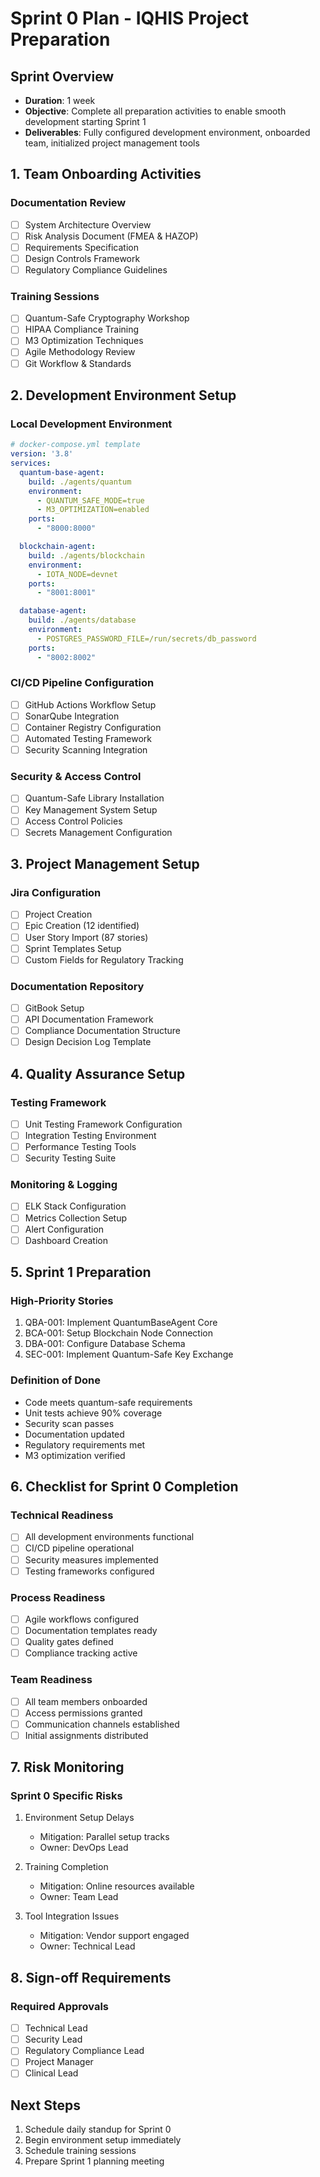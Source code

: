 # Sprint 0 Plan - IQHIS Project Preparation

## Sprint Overview
- **Duration**: 1 week
- **Objective**: Complete all preparation activities to enable smooth development starting Sprint 1
- **Deliverables**: Fully configured development environment, onboarded team, initialized project management tools

## 1. Team Onboarding Activities

### Documentation Review
- [ ] System Architecture Overview
- [ ] Risk Analysis Document (FMEA & HAZOP)
- [ ] Requirements Specification
- [ ] Design Controls Framework
- [ ] Regulatory Compliance Guidelines

### Training Sessions
- [ ] Quantum-Safe Cryptography Workshop
- [ ] HIPAA Compliance Training
- [ ] M3 Optimization Techniques
- [ ] Agile Methodology Review
- [ ] Git Workflow & Standards

## 2. Development Environment Setup

### Local Development Environment
```yaml
# docker-compose.yml template
version: '3.8'
services:
  quantum-base-agent:
    build: ./agents/quantum
    environment:
      - QUANTUM_SAFE_MODE=true
      - M3_OPTIMIZATION=enabled
    ports:
      - "8000:8000"

  blockchain-agent:
    build: ./agents/blockchain
    environment:
      - IOTA_NODE=devnet
    ports:
      - "8001:8001"

  database-agent:
    build: ./agents/database
    environment:
      - POSTGRES_PASSWORD_FILE=/run/secrets/db_password
    ports:
      - "8002:8002"
```

### CI/CD Pipeline Configuration
- [ ] GitHub Actions Workflow Setup
- [ ] SonarQube Integration
- [ ] Container Registry Configuration
- [ ] Automated Testing Framework
- [ ] Security Scanning Integration

### Security & Access Control
- [ ] Quantum-Safe Library Installation
- [ ] Key Management System Setup
- [ ] Access Control Policies
- [ ] Secrets Management Configuration

## 3. Project Management Setup

### Jira Configuration
- [ ] Project Creation
- [ ] Epic Creation (12 identified)
- [ ] User Story Import (87 stories)
- [ ] Sprint Templates Setup
- [ ] Custom Fields for Regulatory Tracking

### Documentation Repository
- [ ] GitBook Setup
- [ ] API Documentation Framework
- [ ] Compliance Documentation Structure
- [ ] Design Decision Log Template

## 4. Quality Assurance Setup

### Testing Framework
- [ ] Unit Testing Framework Configuration
- [ ] Integration Testing Environment
- [ ] Performance Testing Tools
- [ ] Security Testing Suite

### Monitoring & Logging
- [ ] ELK Stack Configuration
- [ ] Metrics Collection Setup
- [ ] Alert Configuration
- [ ] Dashboard Creation

## 5. Sprint 1 Preparation

### High-Priority Stories
1. QBA-001: Implement QuantumBaseAgent Core
2. BCA-001: Setup Blockchain Node Connection
3. DBA-001: Configure Database Schema
4. SEC-001: Implement Quantum-Safe Key Exchange

### Definition of Done
- Code meets quantum-safe requirements
- Unit tests achieve 90% coverage
- Security scan passes
- Documentation updated
- Regulatory requirements met
- M3 optimization verified

## 6. Checklist for Sprint 0 Completion

### Technical Readiness
- [ ] All development environments functional
- [ ] CI/CD pipeline operational
- [ ] Security measures implemented
- [ ] Testing frameworks configured

### Process Readiness
- [ ] Agile workflows configured
- [ ] Documentation templates ready
- [ ] Quality gates defined
- [ ] Compliance tracking active

### Team Readiness
- [ ] All team members onboarded
- [ ] Access permissions granted
- [ ] Communication channels established
- [ ] Initial assignments distributed

## 7. Risk Monitoring

### Sprint 0 Specific Risks
1. Environment Setup Delays
   - Mitigation: Parallel setup tracks
   - Owner: DevOps Lead

2. Training Completion
   - Mitigation: Online resources available
   - Owner: Team Lead

3. Tool Integration Issues
   - Mitigation: Vendor support engaged
   - Owner: Technical Lead

## 8. Sign-off Requirements

### Required Approvals
- [ ] Technical Lead
- [ ] Security Lead
- [ ] Regulatory Compliance Lead
- [ ] Project Manager
- [ ] Clinical Lead

## Next Steps
1. Schedule daily standup for Sprint 0
2. Begin environment setup immediately
3. Schedule training sessions
4. Prepare Sprint 1 planning meeting 